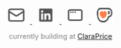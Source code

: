 <div align="center">

  <a href="mailto:jung.michaelh@gmail.com" target="_blank">
    <picture>
      <source srcset="./email-dark.svg" media="(prefers-color-scheme: dark)">
      <img src="./email.svg" height="36" width="36" alt="email" style="margin: 0 10px; opacity: 0.8;">
    </picture>
  </a>

  <a href="https://www.linkedin.com/in/michael-h-jung/" target="_blank">
    <picture>
      <source srcset="./linkedin-dark.svg" media="(prefers-color-scheme: dark)">
      <img src="./linkedin.svg" height="36" width="36" alt="linkedin" style="margin: 0 10px; opacity: 0.8;">
    </picture>
  </a>

  <a href="https://www.michaelhjung.com" target="_blank">
    <picture>
      <source srcset="./window-dark.svg" media="(prefers-color-scheme: dark)">
      <img src="./window.svg" height="36" width="36" alt="portfolio" style="margin: 0 10px; opacity: 0.8;">
    </picture>
  </a>

  <a href="https://ko-fi.com/michaelhjung" target="_blank">
    <picture>
      <source srcset="./kofi-dark.svg" media="(prefers-color-scheme: dark)">
      <img src="./kofi.svg" height="36" width="36" alt="ko-fi" style="margin: 0 10px; opacity: 0.8;">
    </picture>
  </a>

  <p style="font-size: 0.9rem; color: gray;">
    currently building at <a href="https://www.claraprice.com/team" target="_blank" rel="noopener noreferrer">ClaraPrice</a>
  </p>

</div>
